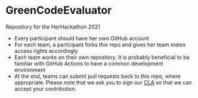 # GreenCodeEvaluator
Repository for the HerHackathon 2021


-	Every participant should have her own GitHub account
-	For each team, a participant forks this repo and gives her team mates access rights accordingly
- Each team works on their own repository. It is probably beneficial to be familiar with GitHub Actions to have a common development environment
- At the end, teams can submit pull requests back to this repo, where appropriate. Please note that we ask you to sign our [CLA](https://github.com/Daimler/daimler-foss/blob/master/cla/2019-09-11_Daimler_FOSS_CLA_DaimlerTSS.pdf) so that we can accept your contribution.


